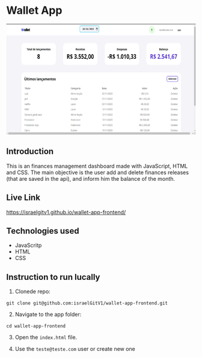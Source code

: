 # Wallet App

<img src="https://github.com/israelGitV1/wallet-app-frontend/blob/main/src/img/preview.png"
alt="Wallet app Preview" height="295" width="638">

## Introduction

This is an finances management dashboard made with JavaScript, HTML and CSS. The main objective is the user add and delete finances releases (that are saved in the api), and inform him the balance of the month.

## Live Link

https://israelgitv1.github.io/wallet-app-frontend/

## Technologies used

- JavaScritp
- HTML
- CSS

## Instruction to run lucally

1. Clonede repo:

```
git clone git@github.com:israelGitV1/wallet-app-frontend.git
```

2. Navigate to the app folder:

```
cd wallet-app-frontend
```

3. Open the `index.html` file.

4. Use the `teste@teste.com` user or create new one

